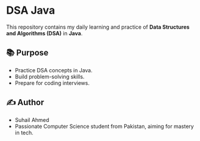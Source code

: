 
# DSA Java 

This repository contains my daily learning and practice of **Data Structures and Algorithms (DSA)** in **Java**.



## 📚 Purpose
- Practice DSA concepts in Java.
- Build problem-solving skills.
- Prepare for coding interviews.

## ✍️ Author
- Suhail Ahmed  
- Passionate Computer Science student from Pakistan, aiming for mastery in tech.
